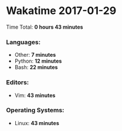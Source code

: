 # Wakatime 2017-01-29

Time Total: **0 hours 43 minutes**

### Languages:
- Other: **7 minutes** 
- Python: **12 minutes** 
- Bash: **22 minutes** 

### Editors:
- Vim: **43 minutes** 

### Operating Systems:
- Linux: **43 minutes** 

